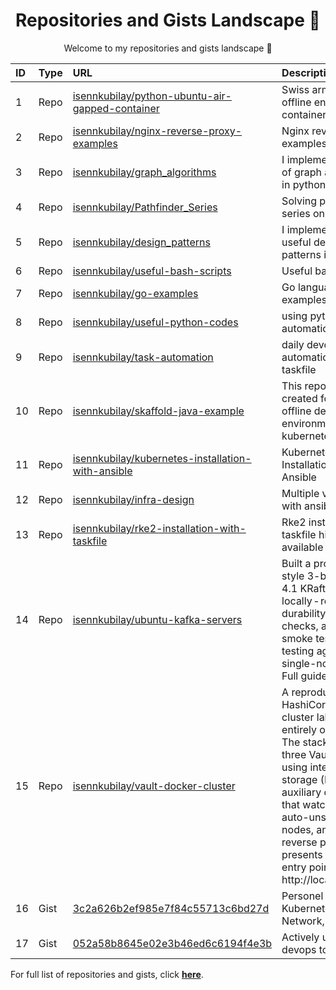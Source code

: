 <h1 align="center">Repositories and Gists Landscape 💎</h1>
<p align="center">Welcome to my repositories and gists landscape 👋</p>

| ID  | Type | URL          | Description                                              |
| :-- | :--- | :--------------- | :---------------------------------------------  |
| 1 | Repo | <a href="https://github.com/isennkubilay/python-ubuntu-air-gapped-container">isennkubilay/python-ubuntu-air-gapped-container</a> |  Swiss army knife for offline environment container  |
| 2 | Repo | <a href="https://github.com/isennkubilay/nginx-reverse-proxy-examples">isennkubilay/nginx-reverse-proxy-examples</a> | Nginx reverse proxy examples  |
| 3 | Repo | <a href="https://github.com/isennkubilay/graph_algorithms">isennkubilay/graph_algorithms</a> | I implemented some of graph algorithms in python.  |
| 4 | Repo | <a href="https://github.com/isennkubilay/Pathfinder_Series">isennkubilay/Pathfinder_Series</a> | Solving pathfinder series on codewars  |
| 5 | Repo | <a href="https://github.com/isennkubilay/design_patterns">isennkubilay/design_patterns</a> | I implemented some useful design patterns in python   |
| 6 | Repo | <a href="https://github.com/isennkubilay/useful-bash-scripts">isennkubilay/useful-bash-scripts</a> | Useful bash scripts   |
| 7 | Repo | <a href="https://github.com/isennkubilay/go-examples">isennkubilay/go-examples</a> | Go language learning examples  |
| 8 | Repo | <a href="https://github.com/isennkubilay/useful-python-codes">isennkubilay/useful-python-codes</a> | using python for automation  |
| 9 | Repo | <a href="https://github.com/isennkubilay/task-automation">isennkubilay/task-automation</a> | daily devops task automation with taskfile  |
| 10 | Repo | <a href="https://github.com/isennkubilay/skaffold-java-example">isennkubilay/skaffold-java-example</a> | This repository is created for a Java offline development environment in kubernetes.  |
| 11 | Repo | <a href="https://github.com/isennkubilay/kubernetes-installation-with-ansible">isennkubilay/kubernetes-installation-with-ansible</a> | Kubernetes Installation with Ansible  |
| 12 | Repo | <a href="https://github.com/isennkubilay/infra-design">isennkubilay/infra-design</a> | Multiple vms update with ansible  |
| 13 | Repo | <a href="https://github.com/isennkubilay/rke2-installation-with-taskfile">isennkubilay/rke2-installation-with-taskfile</a> | Rke2 installation with taskfile high-available kubernetes  |
| 14 | Repo | <a href="https://github.com/isennkubilay/ubuntu-kafka-servers">isennkubilay/ubuntu-kafka-servers</a> | Built a production-style 3-broker Kafka 4.1 KRaft cluster locally - replication, durability, health checks, and a Python smoke test. Stop testing against toy single-node demos. Full guide inside.  |
| 15 | Repo | <a href="https://github.com/isennkubilay/vault-docker-cluster">isennkubilay/vault-docker-cluster</a> | A reproducible HashiCorp Vault cluster lab that runs entirely on Docker. The stack spins up three Vault nodes using integrated storage (Raft), an auxiliary container that watches and auto-unseals sealed nodes, and an NGINX reverse proxy that presents a single entry point on http://localhost:8200.  |
| 16 | Gist | <a href="https://gist.github.com/isennkubilay/3c2a626b2ef985e7f84c55713c6bd27d">3c2a626b2ef985e7f84c55713c6bd27d</a> | Personel Notes: Kubernetes, Linux, Network, Docker  |
| 17 | Gist | <a href="https://gist.github.com/isennkubilay/052a58b8645e02e3b46ed6c6194f4e3b">052a58b8645e02e3b46ed6c6194f4e3b</a> | Actively using devops tools  |

For full list of repositories and gists, click [**here**](https://github.com/isennkubilay?tab=repositories&q=&type=&language=&sort=stargazers).
